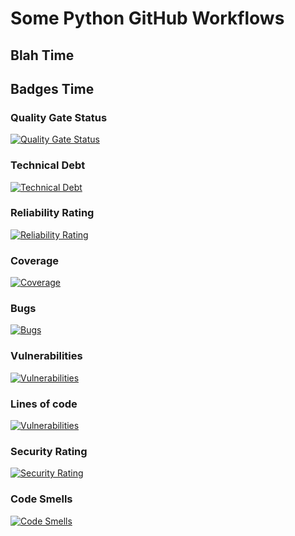 # Some Python GitHub Workflows

## Blah Time

## Badges Time

### Quality Gate Status

[![Quality Gate Status](https://sonarcloud.io/api/project_badges/measure?project=github-actions-python&metric=alert_status)](https://sonarcloud.io/summary/new_code?id=github-actions-python)

### Technical Debt

[![Technical Debt](https://sonarcloud.io/api/project_badges/measure?project=github-actions-python&metric=sqale_index)](https://sonarcloud.io/summary/new_code?id=github-actions-python)

### Reliability Rating

[![Reliability Rating](https://sonarcloud.io/api/project_badges/measure?project=github-actions-python&metric=reliability_rating)](https://sonarcloud.io/summary/new_code?id=github-actions-python)

### Coverage

[![Coverage](https://sonarcloud.io/api/project_badges/measure?project=github-actions-python&metric=coverage)](https://sonarcloud.io/summary/new_code?id=github-actions-python)

### Bugs

[![Bugs](https://sonarcloud.io/api/project_badges/measure?project=github-actions-python&metric=bugs)](https://sonarcloud.io/summary/new_code?id=github-actions-python)

### Vulnerabilities

[![Vulnerabilities](https://sonarcloud.io/api/project_badges/measure?project=github-actions-python&metric=vulnerabilities)](https://sonarcloud.io/summary/new_code?id=github-actions-python)

### Lines of code

[![Vulnerabilities](https://sonarcloud.io/api/project_badges/measure?project=github-actions-python&metric=vulnerabilities)](https://sonarcloud.io/summary/new_code?id=github-actions-python)

### Security Rating

[![Security Rating](https://sonarcloud.io/api/project_badges/measure?project=github-actions-python&metric=security_rating)](https://sonarcloud.io/summary/new_code?id=github-actions-python)

### Code Smells

[![Code Smells](https://sonarcloud.io/api/project_badges/measure?project=github-actions-python&metric=code_smells)](https://sonarcloud.io/summary/new_code?id=github-actions-python)

